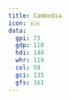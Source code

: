 ```yaml
---
title: Cambodia
icon: 🇰🇭
data:
  gpi: 73
  gdp: 110
  hdi: 148
  whr: 119
  col: 59
  gci: 135
  gfs: 161
---
```


